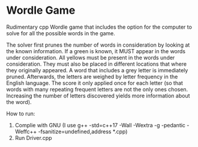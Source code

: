 # Wordle Game
Rudimentary cpp Wordle game that includes the option for the computer to solve for all the possible words in the game.

The solver first prunes the number of words in consideration by looking at the known information. If a green is known, it MUST appear in the words under consideration.
All yellows must be present in the words under consideration. They must also be placed in different locations that where they originally appeared. A word that includes a grey
letter is immediately pruned. Afterwards, the letters are weighed by letter frequency in the English language. The score it only applied once for each letter (so that words with
many repeating frequent letters are not the only ones chosen. Increasing the number of letters discovered yields more information about the word).

How to run:
1. Complie with GNU (I use g++ -std=c++17 -Wall -Wextra -g -pedantic -Weffc++ -fsanitize=undefined,address \*.cpp)
2. Run Driver.cpp
